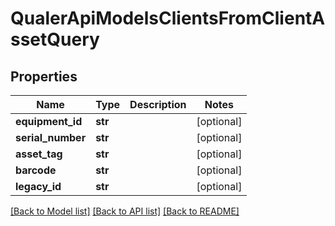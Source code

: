 # QualerApiModelsClientsFromClientAssetQuery

## Properties
Name | Type | Description | Notes
------------ | ------------- | ------------- | -------------
**equipment_id** | **str** |  | [optional] 
**serial_number** | **str** |  | [optional] 
**asset_tag** | **str** |  | [optional] 
**barcode** | **str** |  | [optional] 
**legacy_id** | **str** |  | [optional] 

[[Back to Model list]](../README.md#documentation-for-models) [[Back to API list]](../README.md#documentation-for-api-endpoints) [[Back to README]](../README.md)


